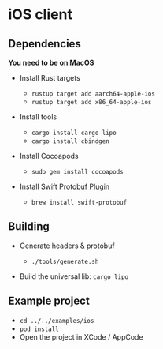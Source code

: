 # iOS client

## Dependencies

**You need to be on MacOS**

* Install Rust targets
    * `rustup target add aarch64-apple-ios`
    * `rustup target add x86_64-apple-ios`
    
* Install tools
    * `cargo install cargo-lipo`
    * `cargo install cbindgen`

* Install Cocoapods
    * `sudo gem install cocoapods`

* Install [Swift Protobuf Plugin](https://github.com/apple/swift-protobuf/)
    * `brew install swift-protobuf`

## Building

* Generate headers & protobuf
    * `./tools/generate.sh`

* Build the universal lib: `cargo lipo`

## Example project

* `cd ../../examples/ios`
* `pod install`
* Open the project in XCode / AppCode